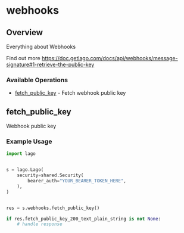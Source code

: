 # webhooks

## Overview

Everything about Webhooks

Find out more
<https://doc.getlago.com/docs/api/webhooks/message-signature#1-retrieve-the-public-key>
### Available Operations

* [fetch_public_key](#fetch_public_key) - Fetch webhook public key

## fetch_public_key

Webhook public key

### Example Usage

```python
import lago


s = lago.Lago(
    security=shared.Security(
        bearer_auth="YOUR_BEARER_TOKEN_HERE",
    ),
)


res = s.webhooks.fetch_public_key()

if res.fetch_public_key_200_text_plain_string is not None:
    # handle response
```
